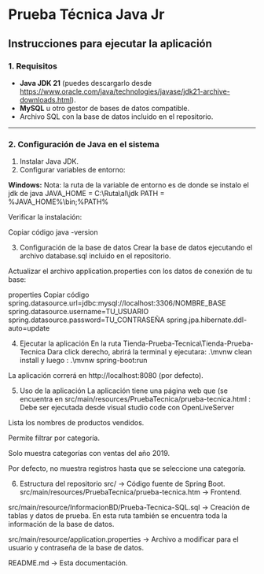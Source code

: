 # Prueba Técnica Java Jr 

## Instrucciones para ejecutar la aplicación

### 1. Requisitos
- **Java JDK 21** (puedes descargarlo desde https://www.oracle.com/java/technologies/javase/jdk21-archive-downloads.html).
- **MySQL** u otro gestor de bases de datos compatible.
- Archivo SQL con la base de datos incluido en el repositorio.

---

### 2. Configuración de Java en el sistema
1. Instalar Java JDK.
2. Configurar variables de entorno:

**Windows:**
Nota: la ruta de la variable de entorno es de donde se instalo el jdk de java
JAVA_HOME = C:\Ruta\al\jdk
PATH = %JAVA_HOME%\bin;%PATH%

Verificar la instalación:

Copiar código
java -version

3. Configuración de la base de datos
Crear la base de datos ejecutando el archivo database.sql incluido en el repositorio.

Actualizar el archivo application.properties con los datos de conexión de tu base:

properties
Copiar código
spring.datasource.url=jdbc:mysql://localhost:3306/NOMBRE_BASE
spring.datasource.username=TU_USUARIO
spring.datasource.password=TU_CONTRASEÑA
spring.jpa.hibernate.ddl-auto=update

4. Ejecutar la aplicación
En la ruta Tienda-Prueba-Tecnica\Tienda-Prueba-Tecnica
Dara click derecho, abrirá la terminal y ejecutara:
.\mvnw clean install
y luego :
.\mvnw spring-boot:run

La aplicación correrá en http://localhost:8080 (por defecto).

5. Uso de la aplicación
La aplicación tiene una página web que (se encuentra en src/main/resources/PruebaTecnica/prueba-tecnica.html :
Debe ser ejecutada desde visual studio code con OpenLiveServer

Lista los nombres de productos vendidos.

Permite filtrar por categoría.

Solo muestra categorías con ventas del año 2019.

Por defecto, no muestra registros hasta que se seleccione una categoría.

6. Estructura del repositorio
src/ → Código fuente de Spring Boot.
src/main/resources/PruebaTecnica/prueba-tecnica.htm -> Frontend.

src/main/resource/InformacionBD/Prueba-Tecnica-SQL.sql → Creación de tablas y datos de prueba.
En esta ruta también se encuentra toda la información de la base de datos.

src/main/resource/application.properties -> Archivo a modificar para el usuario y contraseña de la base de datos.

README.md → Esta documentación.
